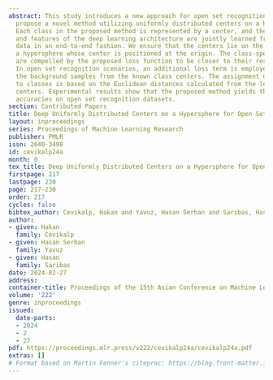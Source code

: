 ```yaml
---
abstract: This study introduces a new approach for open set recognition, wherein we
  propose a novel method utilizing uniformly distributed centers on a hypersphere.
  Each class in the proposed method is represented by a center, and these centers
  and features of the deep learning architecture are jointly learned from the training
  data in an end-to-end fashion. We ensure that the centers lie on the boundary of
  a hypersphere whose center is positioned at the origin. The class-specific samples
  are compelled by the proposed loss function to be closer to their respective centers.
  In open set recognition scenarios, an additional loss term is employed to separate
  the background samples from the known class centers. The assignment of test samples
  to classes is based on the Euclidean distances calculated from the learned class
  centers. Experimental results show that the proposed method yields the state-of-the-art
  accuracies on open set recognition datasets.
section: Contributed Papers
title: Deep Uniformly Distributed Centers on a Hypersphere for Open Set Recognition
layout: inproceedings
series: Proceedings of Machine Learning Research
publisher: PMLR
issn: 2640-3498
id: cevikalp24a
month: 0
tex_title: Deep Uniformly Distributed Centers on a Hypersphere for Open Set Recognition
firstpage: 217
lastpage: 230
page: 217-230
order: 217
cycles: false
bibtex_author: Cevikalp, Hakan and Yavuz, Hasan Serhan and Saribas, Hasan
author:
- given: Hakan
  family: Cevikalp
- given: Hasan Serhan
  family: Yavuz
- given: Hasan
  family: Saribas
date: 2024-02-27
address:
container-title: Proceedings of the 15th Asian Conference on Machine Learning
volume: '222'
genre: inproceedings
issued:
  date-parts:
  - 2024
  - 2
  - 27
pdf: https://proceedings.mlr.press/v222/cevikalp24a/cevikalp24a.pdf
extras: []
# Format based on Martin Fenner's citeproc: https://blog.front-matter.io/posts/citeproc-yaml-for-bibliographies/
---
```

